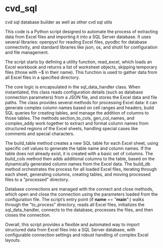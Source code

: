 # cvd_sql
cvd sql database builder as well as other cvd sql utils


This code is a Python script designed to automate the process of extracting data from Excel files and importing it into a SQL Server database. It uses several libraries: openpyxl for reading Excel files, pyodbc for database connectivity, and standard libraries like json, os, and shutil for configuration and file management.

The script starts by defining a utility function, read_excel, which loads an Excel workbook and returns a list of worksheet objects, skipping temporary files (those with ~$ in their name). This function is used to gather data from all Excel files in a specified directory.

The core logic is encapsulated in the sql_data_handler class. When instantiated, this class reads configuration details (such as database connection parameters) from a JSON file, and stores the Excel data and file paths. The class provides several methods for processing Excel data: it can generate complex column names based on cell ranges and headers, build SQL queries for creating tables, and manage the addition of columns to those tables. The methods section_to_cols, gen_col_names, and complex_addy work together to extract and format column names from structured regions of the Excel sheets, handling special cases like comments and special characters.

The build_table method creates a new SQL table for each Excel sheet, using specific cell values to generate the table name and column names. If the table does not already exist, it is created with a basic set of columns. The build_cols method then adds additional columns to the table, based on the dynamically generated column names from the Excel data. The build_db method orchestrates the process for all loaded Excel files, iterating through each sheet, generating columns, creating tables, and moving processed files to a "processed" directory.

Database connections are managed with the connect and close methods, which open and close the connection using the parameters loaded from the configuration file. The script’s entry point (if __name__ == "__main__":) walks through the "to_process" directory, reads all Excel files, initializes the sql_data_handler, connects to the database, processes the files, and then closes the connection.

Overall, this script provides a flexible and automated way to import structured data from Excel files into a SQL Server database, with configurable connection settings and robust handling of complex Excel layouts.